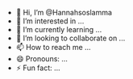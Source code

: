 - 👋 Hi, I’m @Hannahsoslamma
- 👀 I’m interested in ...
- 🌱 I’m currently learning ...
- 💞️ I’m looking to collaborate on ...
- 📫 How to reach me ...
- 😄 Pronouns: ...
- ⚡ Fun fact: ...

<!---
Hannahsoslamma/Hannahsoslamma is a ✨ special ✨ repository because its `README.md` (this file) appears on your GitHub profile.
You can click the Preview link to take a look at your changes.
--->
